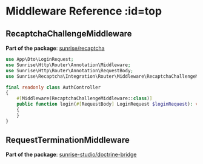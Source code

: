 # Middleware Reference :id=top

## RecaptchaChallengeMiddleware

**Part of the package**: [sunrise/recaptcha](/docs/packages/sunrise/recaptcha/)

```php
use App\Dto\LoginRequest;
use Sunrise\Http\Router\Annotation\Middleware;
use Sunrise\Http\Router\Annotation\RequestBody;
use Sunrise\Recaptcha\Integration\Router\Middleware\RecaptchaChallengeMiddleware;

final readonly class AuthController
{
    #[Middleware(RecaptchaChallengeMiddleware::class)]
    public function login(#[RequestBody] LoginRequest $loginRequest): void
    {
    }
}
```

## RequestTerminationMiddleware

**Part of the package**: [sunrise-studio/doctrine-bridge](/docs/packages/sunrise-studio/doctrine-bridge/)



